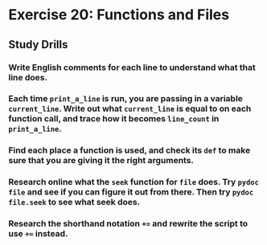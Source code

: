 # Exercise 20: Functions and Files
## Study Drills
### Write English comments for each line to understand what that line does.


### Each time ```print_a_line``` is run, you are passing in a variable ```current_line```. Write out what ```current_line``` is equal to on each function call, and trace how it becomes ```line_count``` in ```print_a_line```.


### Find each place a function is used, and check its ```def``` to make sure that you are giving it the right arguments.


### Research online what the ```seek``` function for ```file``` does. Try ```pydoc file``` and see if you can figure it out from there. Then try ```pydoc file.seek``` to see what seek does.


### Research the shorthand notation ```+=``` and rewrite the script to use ```+=``` instead.
